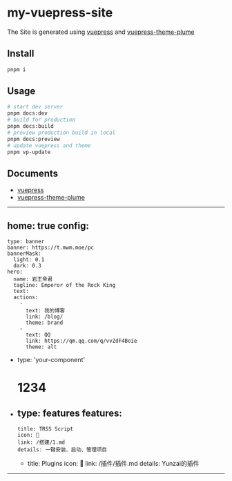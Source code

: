 # my-vuepress-site

The Site is generated using [vuepress](https://vuepress.vuejs.org/) and [vuepress-theme-plume](https://github.com/pengzhanbo/vuepress-theme-plume)

## Install

```sh
pnpm i
```

## Usage

```sh
# start dev server
pnpm docs:dev
# build for production
pnpm docs:build
# preview production build in local
pnpm docs:preview
# update vuepress and theme
pnpm vp-update
```

## Documents

- [vuepress](https://vuepress.vuejs.org/)
- [vuepress-theme-plume](https://theme-plume.vuejs.press/)


---
home: true
config:
  -
    type: banner
    banner: https://t.mwm.moe/pc
    bannerMask:
      light: 0.1
      dark: 0.3
    hero:
      name: 岩王帝君
      tagline: Emperor of the Rock King
      text: 
      actions:
        -
          text: 我的博客
          link: /blog/
          theme: brand
        -
          text: QQ
          link: https://qm.qq.com/q/vvZdF4Boie
          theme: alt            
  -
    type: 'your-component'
    # 1234            
  -
    type: features
    features:
      -
        title: TRSS Script
        icon: 🌌
        link: /搭建/1.md
        details: 一键安装、启动、管理项目
      -
        title: Plugins
        icon: 📖
        link: /插件/插件.md
        details: Yunzai的插件
---


